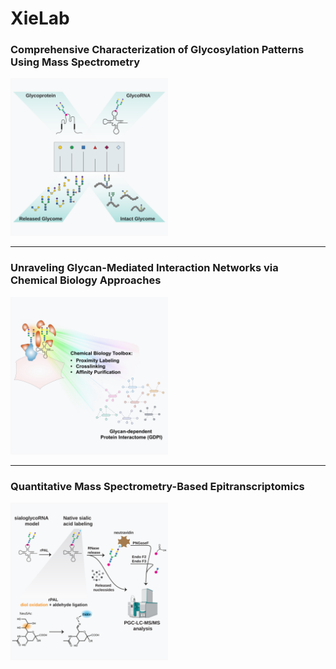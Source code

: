 # XieLab
### Comprehensive Characterization of Glycosylation Patterns Using Mass Spectrometry  
<img src="img/research/Figure1.svg" alt="Glycosylation Patterns" width="50%">

---

### Unraveling Glycan-Mediated Interaction Networks via Chemical Biology Approaches  
<img src="img/research/Figure2.JPG" alt="Glycan-Mediated Interaction Networks" width="50%">

---

### Quantitative Mass Spectrometry-Based Epitranscriptomics  
<img src="img/research/Figure3.svg" alt="Epitranscriptomics" width="50%">


